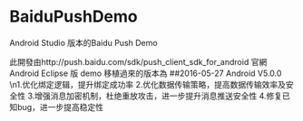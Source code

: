 # BaiduPushDemo
Android Studio 版本的Baidu Push Demo

此開發由http://push.baidu.com/sdk/push_client_sdk_for_android 
官網 Android Eclipse 版 demo 移植過來的版本為 ##2016-05-27 Android V5.0.0
\n1.优化绑定逻辑，提升绑定成功率
2.优化数据传输策略，提高数据传输效率及安全性
3.增强消息加密机制，杜绝重放攻击，进一步提升消息推送安全性
4.修复已知bug，进一步提高稳定性
